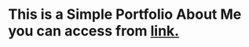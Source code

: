# This is a Simple Portfolio About Me you can access from [link.](https://0xmohomiester.github.io/portfolio/index.html)
